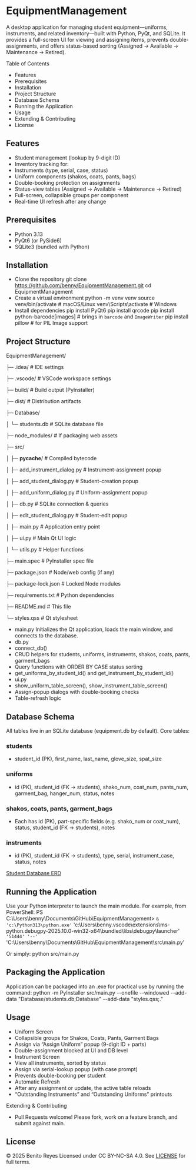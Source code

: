 # EquipmentManagement

A desktop application for managing student equipment—uniforms, instruments, and related inventory—built with Python, PyQt, and SQLite. It provides a full-screen UI for viewing and assigning items, prevents double-assignments, and offers status-based sorting (Assigned → Available → Maintenance → Retired).

Table of Contents
- Features
- Prerequisites
- Installation
- Project Structure
- Database Schema
- Running the Application
- Usage
- Extending & Contributing
- License

## Features
- Student management (lookup by 9-digit ID)
- Inventory tracking for:
- Instruments (type, serial, case, status)
- Uniform components (shakos, coats, pants, bags)
- Double-booking protection on assignments
- Status-view tables (Assigned → Available → Maintenance → Retired)
- Full-screen, collapsible groups per component
- Real-time UI refresh after any change

## Prerequisites
- Python 3.13
- PyQt6 (or PySide6)
- SQLite3 (bundled with Python)

## Installation
- Clone the repository
git clone https://github.com/benny/EquipmentManagement.git
cd EquipmentManagement
- Create a virtual environment
python -m venv venv
source venv/bin/activate    # macOS/Linux
venv\Scripts\activate       # Windows
- Install dependencies
pip install PyQt6
pip install qrcode
pip install python-barcode[images]   # brings in `barcode` and `ImageWriter`
pip install pillow                  # for PIL Image support



## Project Structure

EquipmentManagement/

├─ .idea/                         # IDE settings

├─ .vscode/                       # VSCode workspace settings

├─ build/                         # Build output (PyInstaller)

├─ dist/                          # Distribution artifacts

├─ Database/

│  └─ students.db                 # SQLite database file

├─ node_modules/                  # If packaging web assets

├─ src/

│  ├─ __pycache__/                # Compiled bytecode

│  ├─ add_instrument_dialog.py    # Instrument-assignment popup

│  ├─ add_student_dialog.py       # Student-creation popup

│  ├─ add_uniform_dialog.py       # Uniform-assignment popup

│  ├─ db.py                       # SQLite connection & queries

│  ├─ edit_student_dialog.py      # Student-edit popup

│  ├─ main.py                     # Application entry point

│  ├─ ui.py                       # Main Qt UI logic

│  └─ utils.py                    # Helper functions

├─ main.spec                      # PyInstaller spec file

├─ package.json                   # Node/web config (if any)

├─ package-lock.json              # Locked Node modules

├─ requirements.txt               # Python dependencies

├─ README.md                      # This file

└─ styles.qss                     # Qt stylesheet




- main.py
Initializes the Qt application, loads the main window, and connects to the database.
- db.py
- connect_db()
- CRUD helpers for students, uniforms, instruments, shakos, coats, pants, garment_bags
- Query functions with ORDER BY CASE status sorting
- get_uniforms_by_student_id() and get_instrument_by_student_id()
- ui.py
- show_uniform_table_screen(), show_instrument_table_screen()
- Assign-popup dialogs with double-booking checks
- Table-refresh logic

## Database Schema
All tables live in an SQLite database (equipment.db by default). Core tables:
### students
- student_id (PK), first_name, last_name, glove_size, spat_size
### uniforms
- id (PK), student_id (FK → students),
shako_num, coat_num, pants_num, garment_bag, hanger_num,
status, notes
### shakos, coats, pants, garment_bags
- Each has id (PK), part-specific fields (e.g. shako_num or coat_num),
status, student_id (FK → students), notes
### instruments
- id (PK), student_id (FK → students), type, serial, instrument_case,
status, notes

[Student Database ERD](https://github.com/BenitoReyes/EquipmentManagement/blob/main/Database%20ERD.md)

## Running the Application
Use your Python interpreter to launch the main module. For example, from PowerShell:
PS C:\Users\benny\Documents\GitHub\EquipmentManagement> `
  & 'c:\Python313\python.exe' `
    'c:\Users\benny\.vscode\extensions\ms-python.debugpy-2025.10.0-win32-x64\bundled\libs\debugpy\launcher' `
    '51444' '--' `
    'C:\Users\benny\Documents\GitHub\EquipmentManagement\src\main.py'
    
Or simply:
python src/main.py

## Packaging the Application
Application can be packaged into an .exe for practical use by running the command:
python -m PyInstaller src/main.py --onefile --windowed --add-data "Database/students.db;Database" --add-data "styles.qss;."


## Usage
- Uniform Screen
- Collapsible groups for Shakos, Coats, Pants, Garment Bags
- Assign via “Assign Uniform” popup (9-digit ID + parts)
- Double-assignment blocked at UI and DB level
- Instrument Screen
- View all instruments, sorted by status
- Assign via serial-lookup popup (with case prompt)
- Prevents double-booking per student
- Automatic Refresh
- After any assignment or update, the active table reloads
- “Outstanding Instruments” and “Outstanding Uniforms” printouts

Extending & Contributing
- Pull Requests welcome! Please fork, work on a feature branch, and submit against main.

## License

© 2025 Benito Reyes 
Licensed under CC BY-NC-SA 4.0. See [LICENSE](LICENSE) for full terms.
